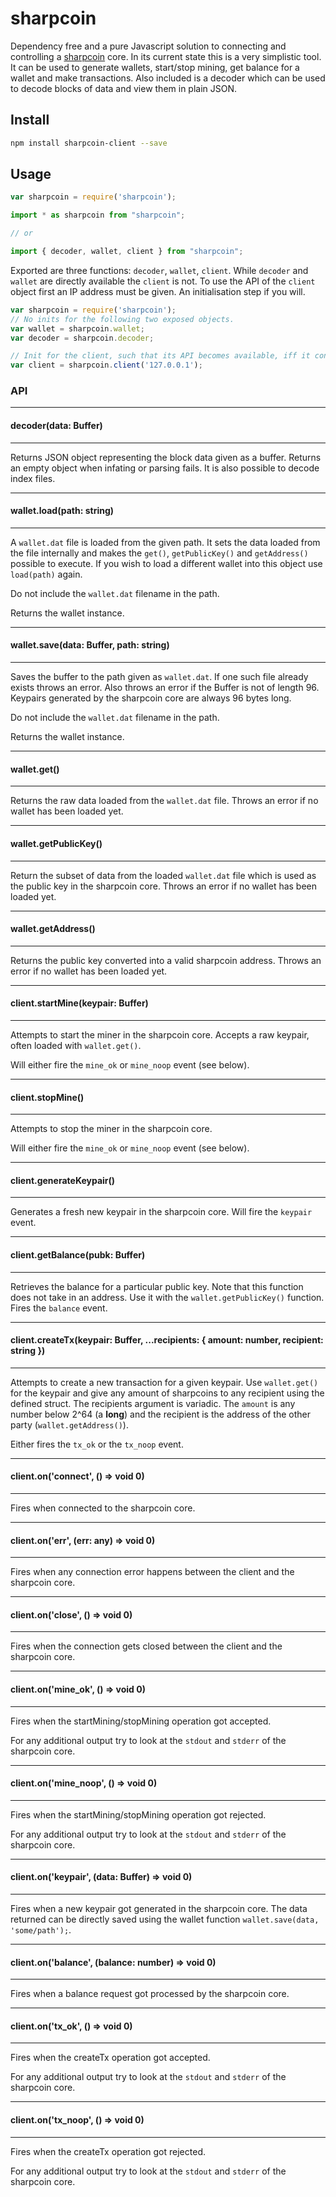 # sharpcoin

Dependency free and a pure Javascript solution to connecting and controlling a [sharpcoin](https://github.com/aal89/sharpcoin) core. In its current state this is a very simplistic tool. It can be used to generate wallets, start/stop mining, get balance for a wallet and make transactions. Also included is a decoder which can be used to decode blocks of data and view them in plain JSON.

## Install

```sh
npm install sharpcoin-client --save
```

## Usage

```js
var sharpcoin = require('sharpcoin');
```

```ts
import * as sharpcoin from "sharpcoin";

// or

import { decoder, wallet, client } from "sharpcoin";
```

Exported are three functions: `decoder`, `wallet`, `client`. While `decoder` and `wallet` are directly available the `client` is not. To use the API of the `client` object first an IP address must be given. An initialisation step if you will.

```js
var sharpcoin = require('sharpcoin');
// No inits for the following two exposed objects.
var wallet = sharpcoin.wallet;
var decoder = sharpcoin.decoder;

// Init for the client, such that its API becomes available, iff it connects ofcourse.
var client = sharpcoin.client('127.0.0.1');

```

### API
---
#### decoder(data: Buffer)
---
Returns JSON object representing the block data given as a buffer. Returns an empty object when infating or parsing fails. It is also possible to decode index files.

---
#### wallet.load(path: string)
---
A `wallet.dat` file is loaded from the given path. It sets the data loaded from the file internally and makes the `get()`, `getPublicKey()` and `getAddress()` possible to execute. If you wish to load a different wallet into this object use `load(path)` again.

Do not include the `wallet.dat` filename in the path.

Returns the wallet instance.

---
#### wallet.save(data: Buffer, path: string)
---
Saves the buffer to the path given as `wallet.dat`. If one such file already exists throws an error. Also throws an error if the Buffer is not of length 96. Keypairs generated by the sharpcoin core are always 96 bytes long.

Do not include the `wallet.dat` filename in the path.

Returns the wallet instance.

---
#### wallet.get()
---
Returns the raw data loaded from the `wallet.dat` file. Throws an error if no wallet has been loaded yet.

---
#### wallet.getPublicKey()
---
Return the subset of data from the loaded `wallet.dat` file which is used as the public key in the sharpcoin core. Throws an error if no wallet has been loaded yet.

---
#### wallet.getAddress()
---
Returns the public key converted into a valid sharpcoin address. Throws an error if no wallet has been loaded yet.

---
#### client.startMine(keypair: Buffer)
---
Attempts to start the miner in the sharpcoin core. Accepts a raw keypair, often loaded with `wallet.get()`.

Will either fire the `mine_ok` or `mine_noop` event (see below).

---
#### client.stopMine()
---
Attempts to stop the miner in the sharpcoin core.

Will either fire the `mine_ok` or `mine_noop` event (see below).

---
#### client.generateKeypair()
---
Generates a fresh new keypair in the sharpcoin core. Will fire the `keypair` event.

---
#### client.getBalance(pubk: Buffer)
---
Retrieves the balance for a particular public key. Note that this function does not take in an address. Use it with the `wallet.getPublicKey()` function. Fires the `balance` event.

---
#### client.createTx(keypair: Buffer, ...recipients: { amount: number, recipient: string })
---
Attempts to create a new transaction for a given keypair. Use `wallet.get()` for the keypair and give any amount of sharpcoins to any recipient using the defined struct. The recipients argument is variadic. The `amount` is any number below 2^64 (a **long**) and the recipient is the address of the other party (`wallet.getAddress()`).

Either fires the `tx_ok` or the `tx_noop` event.

---
#### client.on('connect', () => void 0)
---
Fires when connected to the sharpcoin core.

---
#### client.on('err', (err: any) => void 0)
---
Fires when any connection error happens between the client and the sharpcoin core.

---
#### client.on('close', () => void 0)
---
Fires when the connection gets closed between the client and the sharpcoin core.

---
#### client.on('mine_ok', () => void 0)
---
Fires when the startMining/stopMining operation got accepted.

For any additional output try to look at the `stdout` and `stderr` of the sharpcoin core.

---
#### client.on('mine_noop', () => void 0)
---
Fires when the startMining/stopMining operation got rejected.

For any additional output try to look at the `stdout` and `stderr` of the sharpcoin core.

---
#### client.on('keypair', (data: Buffer) => void 0)
---
Fires when a new keypair got generated in the sharpcoin core. The data returned can be directly saved using the wallet function `wallet.save(data, 'some/path');`.

---
#### client.on('balance', (balance: number) => void 0)
---
Fires when a balance request got processed by the sharpcoin core.

---
#### client.on('tx_ok', () => void 0)
---
Fires when the createTx operation got accepted.

For any additional output try to look at the `stdout` and `stderr` of the sharpcoin core.

---
#### client.on('tx_noop', () => void 0)
---
Fires when the createTx operation got rejected.

For any additional output try to look at the `stdout` and `stderr` of the sharpcoin core.
